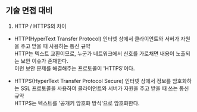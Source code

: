 ## 기술 면접 대비

1. HTTP / HTTPS의 차이

* HTTP(HyperText Transfer Protocol)
  인터넷 상에서 클라이언트와 서버가 자원을 주고 받을 때 사용하는 통신 규약</br>
  HTTP는 텍스트 교환이므로, 누군가 네트워크에서 신호를 가로채면 내용이 노출되는 보안 이슈가 존재한다.</br>
  이런 보안 문제를 해결해주는 프로토콜이 'HTTPS'이다.
  
* HTTPS(HyperText Transfer Protocol Secure)
  인터넷 상에서 정보를 암호화하는 SSL 프로토콜을 사용하여 클라이언트와 서버가 자원을 주고 받을 때 쓰는 통신 규약</br>
  HTTPS는 텍스트를 '공개키 암호화 방식'으로 암호화한다.
